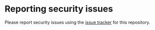 # Reporting security issues

Please report security issues using the [issue tracker](https://github.com/caltechlibrary/boffo/issues) for this repository.
